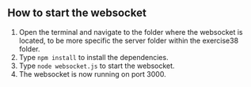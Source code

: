 <!-- write about how to start the websocket -->
## How to start the websocket
1. Open the terminal and navigate to the folder where the websocket is located, to be more specific the server folder within the exercise38 folder.
2. Type `npm install` to install the dependencies.
3. Type `node websocket.js` to start the websocket.
4. The websocket is now running on port 3000.